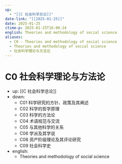 ```yaml
---
up:
  - "[[C 社会科学总论]]"
date-link: "[[2025-01-25]]"
date: 2025-01-25
ctime-p: 2025-01-25T16:00:24
english: Theories and methodology of social science
aliases:
  - C0 - Theories and methodology of social science
  - Theories and methodology of social science
  - 社会科学理论与方法论
---
```


# C0 社会科学理论与方法论

- up: [[C 社会科学总论]]
- down:
	- C01 科学研究的方针、政策及其阐述
	- C02 科学的哲学原理
	- C03 科学的方法论
	- C04 术语规范与交流
	- C05 与其他科学的关系
	- C06 学派及其学说
	- C08 资产阶级理论及其评论研究
	- C09 社会科学史
- english:
	- Theories and methodology of social science
